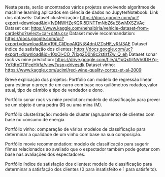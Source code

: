 Nesta pasta, serão encontrados vários projetos envolvendo algoritmos de machine learning aplicados em ciência de dados no JupyterNotebook.
Link dos datasets: 
Dataset clusterização: https://docs.google.com/uc?export=download&id=1vDNWHZeKQRI5DNTTmNbZ6uE8wMXSZVAc
Dataset car: https://www.kaggle.com/nehalbirla/vehicle-dataset-from-cardekho?select=car+data.csv
Dataset movie recommandation: https://docs.google.com/uc?export=download&id=19tLCliDpoAlQNt84dnUZDsHF_yRfJ3AE
Dataset índice de satisfação dos clientes: https://docs.google.com/uc?export=download&id=10xOl-CO_7i1xg2D0h8c2stizfZw_Q_eh
Dataset sonar rock vs mine prédiction: https://drive.google.com/file/d/1pQxtljlNVh0DHYg-Ye7dtpDTlFceHVfa/view?usp=drivesdk
Dataset vinho: https://www.kaggle.com/uciml/red-wine-quality-cortez-et-al-2009

Breve explicação dos projetos:
Portfólio car: modelo de regressão linear para estimar o preço de um carro com base nos quilômetros rodados,valor atual, tipo de câmbio e tipo de vendedor e dono.

Portfólio sonar rock vs mine prediction: modelo de classificação para prever se um objeto é uma pedra (R) ou uma mina (M).

Portfólio clusterização: modelo de cluster (agrupamento) de clientes com base no consumo de energia.

Portfólio vinho: comparação de vários modelos de classificação para determinar a qualidade de um vinho com base na sua composição.

Portfólio movie recommendation: modelo de classificação para sugerir filmes relacionados ao avaliado que o espectador também pode gostar com base nas avaliações dos espectadores.

Portfólio índice de satisfação dos clientes: modelo de classificação para determinar a satisfação dos clientes (0 para insatisfeito e 1 para satisfeito).

